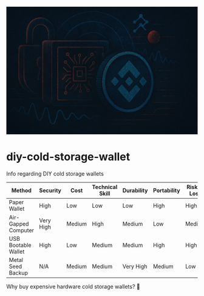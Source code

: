 ![DIY Cold Storage Wallet Cover Image](https://raw.githubusercontent.com/fullstackleo777/covers/refs/heads/main/covers/diy-cold-storage-wallet/cover_diy-cold-storage-wallet.png)

# diy-cold-storage-wallet

Info regarding DIY cold storage wallets

| Method              | Security  | Cost   | Technical Skill | Durability | Portability | Risk of Loss |
| ------------------- | --------- | ------ | --------------- | ---------- | ----------- | ------------ |
| Paper Wallet        | High      | Low    | Low             | Low        | High        | High         |
| Air-Gapped Computer | Very High | Medium | High            | Medium     | Low         | Medium       |
| USB Bootable Wallet | High      | Low    | Medium          | Medium     | High        | High         |
| Metal Seed Backup   | N/A       | Medium | Medium          | Very High  | Medium      | Low          |

Why buy expensive hardware cold storage wallets? 🤔
